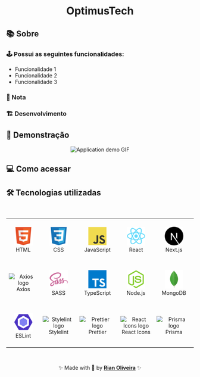 <div align="center">
  <h1>OptimusTech</h1>
</div>

## 📚 Sobre

<!-- Uma breve descrição do seu projeto -->

### 🕹️ Possui as seguintes funcionalidades:

- Funcionalidade 1
- Funcionalidade 2
- Funcionalidade 3

### 📝 Nota

<!-- Notas sobre o projeto -->

### 🏗️ Desenvolvimento

<!-- Detalhes sobre o desenvolvimento -->

## 🔎 Demonstração

<div align="center">
  <img src=".github/demo.gif" alt="Application demo GIF">
</div>

## 💻 Como acessar

<!-- Onde a sua aplicação está hospedada? -->

## 🛠️ Tecnologias utilizadas

<br>

<table align="center">
  <tbody>
    <tr>
      <td align="center" width="140" height="110">
        <img
          src="https://raw.githubusercontent.com/devicons/devicon/master/icons/html5/html5-original.svg"
          alt="HTML5 logo"
          title="HTML5"
          width="50"
        />
        <br>
        <span>HTML</span>
      </td>
      <td align="center" width="140" height="110">
        <img
          src="https://raw.githubusercontent.com/devicons/devicon/master/icons/css3/css3-original.svg"
          alt="CSS3 logo"
          title="CSS3"
          width="50"
        />
        <br>
        <span>CSS</span>
      </td>
      <td align="center" width="140" height="110">
        <img
          src="https://raw.githubusercontent.com/devicons/devicon/master/icons/javascript/javascript-original.svg"
          alt="JavaScript logo"
          title="JavaScript"
          width="50"
        />
        <br>
        <span>JavaScript</span>
      </td>
      <td align="center" width="140" height="110">
        <img
          src="https://raw.githubusercontent.com/devicons/devicon/master/icons/react/react-original.svg"
          alt="React logo"
          title="React"
          width="50"
        />
        <br>
        <span>React</span>
      </td>
      <td align="center" width="140" height="110">
        <img
          src="https://raw.githubusercontent.com/devicons/devicon/master/icons/nextjs/nextjs-original.svg"
          alt="Next.js logo"
          title="Next.js"
          width="50"
        />
        <br>
        <span>Next.js</span>
      </td>
    </tr>
    <tr>
      <td align="center" width="140" height="110">
        <img
          src="https://avatars.githubusercontent.com/u/32372333?v=4&s=400"
          alt="Axios logo"
          title="Axios"
          width="50"
        />
        <br>
        <span>Axios</span>
      </td>
      <td align="center" width="140" height="110">
        <img
          src="https://raw.githubusercontent.com/devicons/devicon/master/icons/sass/sass-original.svg"
          alt="SASS logo"
          title="SASS"
          width="50"
        />
        <br>
        <span>SASS</span>
      </td>
      <td align="center" width="140" height="110">
        <img
          src="https://raw.githubusercontent.com/devicons/devicon/master/icons/typescript/typescript-original.svg"
          alt="TypeScript logo"
          title="HTML5"
          width="50"
        />
        <br>
        <span>TypeScript</span>
      </td>
      <td align="center" width="140" height="110">
        <img
          src="https://raw.githubusercontent.com/devicons/devicon/master/icons/nodejs/nodejs-original.svg"
          alt="Node.js logo"
          title="Node.js"
          width="50"
        />
        <br>
        <span>Node.js</span>
      </td>
      <td align="center" width="140" height="110">
        <img
          src="https://raw.githubusercontent.com/devicons/devicon/master/icons/mongodb/mongodb-original.svg"
          alt="MongoDB logo"
          title="MongoDB"
          width="50" />
        <br>
        <span>MongoDB</span>
      </td>
    </tr>
    <tr>
      <td align="center" width="140" height="110">
        <img
          src="https://raw.githubusercontent.com/devicons/devicon/master/icons/eslint/eslint-original.svg"
          alt="ESLint logo"
          title="ESLint"
          width="50"
        />
        <br>
        <span>ESLint</span>
      </td>
      <td align="center" width="140" height="110">
        <img
          src="https://seeklogo.com/images/S/stylelint-logo-631B4EAA36-seeklogo.com.png"
          alt="Stylelint logo"
          title="Stylelint"
          width="50"
        />
        <br>
        <span>Stylelint</span>
      </td>
      <td align="center" width="140" height="110">
        <img
          src="https://brandslogos.com/wp-content/uploads/images/prettier-logo.png"
          alt="Prettier logo"
          title="Prettier"
          width="50"
        />
        <br>
        <span>Prettier</span>
      </td>
      <td align="center" width="140" height="110">
        <img
          src="https://avatars.githubusercontent.com/u/39895671?s=280&v=4"
          alt="React Icons logo"
          title="React Icons"
          width="50"
        />
        <br>
        <span>React Icons</span>
      </td>
      <td align="center" width="140" height="110">
        <img
          src="https://cdn.icon-icons.com/icons2/2107/PNG/512/file_type_light_prisma_icon_130444.png"
          alt="Prisma logo"
          title="Prisma"
          width="50" />
        <br>
        <span>Prisma</span>
      </td>
    </tr>
  </tbody>
</table>

<br>

<p align="center">✨ Made with 💙 by <a href="https://github.com/riandeoliveira"><strong>Rian Oliveira</strong></a> ✨</p>
